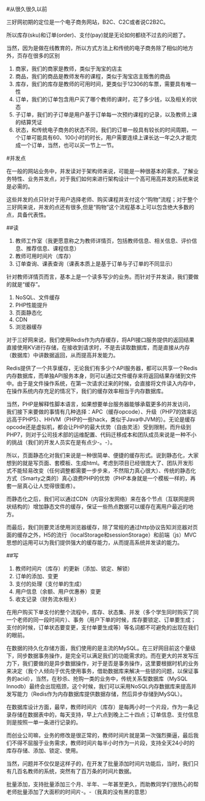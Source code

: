 #从很久很久以前

三好网初期的定位是一个电子商务网站，B2C、C2C或者说C2B2C。

所以库存(sku)和订单(order)、支付(pay)就是无论如何都绕不过去的问题了。

当然，因为是做在线教育的，所以方式方法上和传统的电子商务除了相似的地方外，页存在很多的区别

1. 商家，我们的商家是教师，类似于淘宝的店主
2. 商品，我们的商品是教师发布的课程，类似于淘宝店主贩售的商品
3. 库存，我们的库存是教师的可用时间，更类似于12306的车票，需要具有唯一性
4. 订单，我们的订单包含用户买了哪个教师的课时，花了多少钱，以及相关的状态
5. 子订单，我们的子订单是用户基于订单每一次预约课程的记录，以及教师上课的结算凭证
6. 状态，和传统电子商务的状态不同，我们的订单一般具有较长的时间周期，一个订单可能具有60、100小时的时长，用户需要连续上课长达一年之久才能完成一个订单，当然，也可以买一节上一节。

#并发点

在一般的网站业务中，并发读对于架构师来说，可能是一种很基本的需求。了解业务特性、业务并发点，对于我们如何来进行架构设计一个高可用高并发的系统来说是必需的。

这些并发的点只针对于用户选择老师、购买课程并支付这个“购物”流程；对于整个三好网来说，并发的点还有很多,但是“购物”这个流程基本上可以包含绝大多数的点，具备代表性。

##读

1. 教师工作室（我更愿意称之为教师详情页，包括教师信息、相关信息、评价信息、推荐信息、课程信息）
2. 教师可用时间片（库存）
3. 订单查询、课表查询（课表本质上是基于订单与子订单的不同显示）

针对教师详情页而言，基本上是一个读多写少的业务。而针对于并发读，我们要做的就是“缓存”。

1. NoSQL、文件缓存
2. PHP性能提升
3. 页面静态化
4. CDN
5. 浏览器缓存

对于三好网来说，我们使用Redis作为内存缓存，将API接口服务提供的返回结果直接使用KV进行存储，在接收到请求时，不是去读取数据库，而是直接从内存（数据库）中讲数据返回，从而提高并发能力。

Redis提供了一个共享缓存，无论我们有多少个API服务器，都可以共享一个Redis内存数据库，而单独API服务本身，则可以通过文件缓存来将返回结果存储到文件中。由于是文件操作系统，在第一次请求过来的时候，会直接将文件读入内存中，在操作系统内存充足的情况下，我们的缓存效率相当于内存数据库。

当然，PHP是解释性脚本语言，如果想要单台服务器能够承载更多的并发访问，我们接下来要做的事情有几种选择：APC（缓存opcode）、升级（PHP7的效率远远高于PHP5）、HHVM（PHP的一些hack，类似于Java中JVM的）。无论是缓存opcode还是虚拟机，都会让PHP的最大优势（自由灵活）受到限制，而升级到PHP7，则对于公司技术部的运维配置、代码迁移成本和团队成员来说是一种不小的挑战（我们的开发人员实在是有点少-。-）。

所以，页面静态化对我们来说是一种很简单、便捷的缓存形式。说到静态化，大家想到的就是写页面、套模板、生成html。考虑到项目已经很庞大了、团队开发形式不能轻易改变（任何调整都需要一步步来，不然阻力真心很大）、传统的静态化方式（Smarty之类的）真心浪费PHP的优势（PHP本身就是一个模板一样的，再套一层真心让人觉得很蛋疼）。

而静态化之后，我们可以通过CDN（内容分发网络）来在各个节点（互联网是网状结构的）增加静态文件的缓存，保证一些热点数据可以缓存在离用户最近的地方。

而最后，我们则要灵活使用浏览器缓存，除了常规的通过http协议告知浏览器对页面的缓存之外，H5的流行（localStorage和sessionStorage）和前端（js）MVC思想的运用可以为我们提供强大的缓存能力，从而提高系统并发读的能力。

##写

1. 教师时间片（库存）的更新（添加、锁定、解锁）
2. 订单的添加、变更
3. 支付的处理（支付单的生成）
4. 用户信息（余额、用户优惠券）变更
5. 收支记录（财务流水相关）

在用户购买下单支付的整个流程中，库存、状态集、并发（多个学生同时购买了同一个老师的同一段时间片）、事务（用户下单的时候，库存要锁定、订单要生成；支付的时候，订单状态要变更，支付单要生成等）等名词都不可避免的出现在我们的眼前。

在数据的持久化存储方面，我们使用的是主流的MySQL。在三好网目前这个量级下，同步数据事务操作，是完全可以满足我们的功能需求的。而在更大的并发写压力下，我们要做的是异步数据操作，对于是否是事务操作，这里要根据时机的业务来决定（我个人倾向于优先使用事务，借助数据库来解决一些锁的问题，以保证事务的acid），当然，在秒杀、抢购一类的业务中，传统关系型数据库（MySQL Innodb）最终会出现瓶颈，这个时候，我们可以采用NoSQL内存数据库来提高并发写能力（Redis作为内存数据库提供数据存储，然后异步存储到MySQL）。

在数据库设计方面，最早，教师时间片（库存）是每两小时一个片段，作为一条记录存储在数据表中的，每天支持，早上六点到晚上二十四点；订单信息、支付信息则是按照一单一条进行记录的。

而创业公司嘛，业务的修改是很正常的，教师时间片就是第一次强烈撕逼，最后我们不得不屈服于业务需求，教师时间片每半小时作为一片段，支持全天24小时的库存存储、添加、锁定、使用。

当然，问题并不仅仅是这样子的，在开发了批量添加时间片功能后，当时，我们只有几百名教师的系统，突然有了百万条的时间片数据。

批量添加，支持批量添加三个月、半年、一年甚至更久，而助教同学们很热心的帮老师批量添加了大面积的时间片-。-（我真的没有黑的意思）


